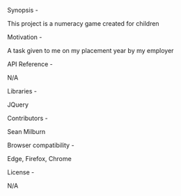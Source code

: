Synopsis -

This project is a numeracy game created for children

Motivation -

A task given to me on my placement year by my employer

API Reference -

N/A

Libraries -

JQuery

Contributors -

Sean Milburn

Browser compatibility -

Edge, Firefox, Chrome

License -

N/A
